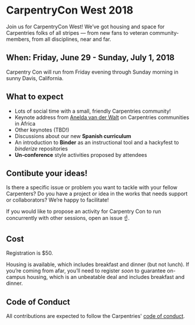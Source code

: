# CarpentryCon West 2018

Join us for CarpentryCon West! We’ve got housing and space for Carpentries folks of all stripes — from new fans to veteran community-members, from all disciplines, near and far.  

## When: Friday, June 29 - Sunday, July 1, 2018
Carpentry Con will run from Friday evening through Sunday morning in sunny Davis, California. 

## What to expect
- Lots of social time with a small, friendly Carpentries community!
- Keynote address from [Anelda van der Walt](https://twitter.com/aneldavdw) on  Carpentries communities in Africa
- Other keynotes (TBD!) 
- Discussions about our new **Spanish curriculum**
- An introduction to **Binder** as an instructional tool and a hackyfest to *binderize* repositories 
- **Un-conference** style activities proposed by attendees

## Contibute your ideas!

Is there a specific issue or problem you want to tackle with your fellow Carpenters? Do you have a project or idea in the works that needs support or collaborators? We’re happy to facilitate! 

If you would like to propose an activity for Carpentry Con to run concurrently with other sessions, open an issue :point_up:.

## Cost

Registration is $50.

Housing is available, which includes breakfast and dinner (but not lunch). If you’re coming from afar, you’ll need to register *soon* to guarantee on-campus housing, which is an unbeatable deal and includes breakfast and dinner. 

## Code of Conduct

All contributions are expected to follow the Carpentries' [code of conduct](https://software-carpentry.org/conduct/).
